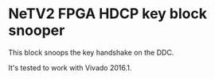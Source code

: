 # NeTV2 FPGA HDCP key block snooper

This block snoops the key handshake on the DDC.

It's tested to work with Vivado 2016.1.
